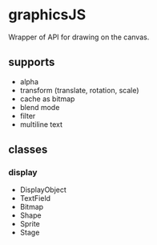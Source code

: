 # graphicsJS

Wrapper of API for drawing on the canvas.

## supports

* alpha
* transform (translate, rotation, scale)
* cache as bitmap
* blend mode
* filter
* multiline text

## classes

### display

* DisplayObject
* TextField
* Bitmap
* Shape
* Sprite
* Stage
